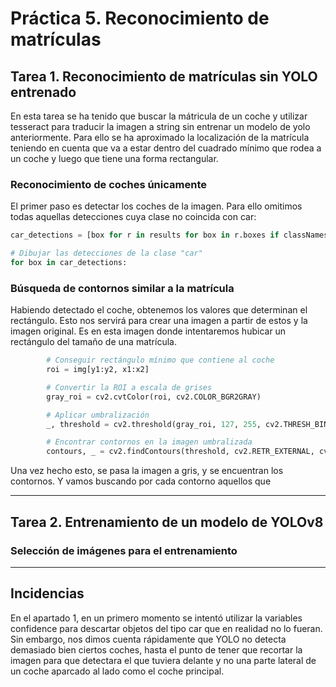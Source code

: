 # Práctica 5. Reconocimiento de matrículas

## Tarea 1. Reconocimiento de matrículas sin YOLO entrenado

En esta tarea se ha tenido que buscar la mátricula de un coche y utilizar tesseract para traducir la imagen a string sin entrenar un modelo de yolo anteriormente. Para ello se ha aproximado la localización de la matrícula teniendo en cuenta que va a estar dentro del cuadrado mínimo que rodea a un coche y luego que tiene una forma rectangular.

### Reconocimiento de coches únicamente
El primer paso es detectar los coches de la imagen. Para ello omitimos todas aquellas detecciones cuya clase no coincida con car:
``` python
car_detections = [box for r in results for box in r.boxes if classNames[int(box.cls[0])] == "car"]

# Dibujar las detecciones de la clase "car"
for box in car_detections:
```

### Búsqueda de contornos similar a la matrícula

Habiendo detectado el coche, obtenemos los valores que determinan el rectángulo. Esto nos servirá para crear una imagen a partir de estos y la imagen original. Es en esta imagen donde intentaremos hubicar un rectángulo del tamaño de una matrícula.
``` python
        # Conseguir rectángulo mínimo que contiene al coche
        roi = img[y1:y2, x1:x2]

        # Convertir la ROI a escala de grises
        gray_roi = cv2.cvtColor(roi, cv2.COLOR_BGR2GRAY)

        # Aplicar umbralización
        _, threshold = cv2.threshold(gray_roi, 127, 255, cv2.THRESH_BINARY)

        # Encontrar contornos en la imagen umbralizada
        contours, _ = cv2.findContours(threshold, cv2.RETR_EXTERNAL, cv2.CHAIN_APPROX_SIMPLE)
```
Una vez hecho esto, se pasa la imagen a gris, y se encuentran los contornos. Y vamos buscando por cada contorno aquellos que 

---
## Tarea 2. Entrenamiento de un modelo de YOLOv8

### Selección de imágenes para el entrenamiento
<!--[YOLOv7](#52-yolov7) 
https://platesmania.com/albumlistall.php?start=9

### División del database y entrenamiento por CPU
yolo detect train model=yolov8n.pt data="E:\p5\dataset\paths.yml" imgsz=300 batch=4 device=CPU epochs=40

### Prueba con imágenes
 -->
---
## Incidencias

En el apartado 1, en un primero momento se intentó utilizar la variables confidence para descartar objetos del tipo car que en realidad no lo fueran. Sin embargo, nos dimos cuenta rápidamente que YOLO no detecta demasiado bien ciertos coches, hasta el punto de tener que recortar la imagen para que detectara el que tuviera delante y no una parte lateral de un coche aparcado al lado como el coche principal.
